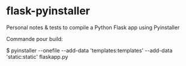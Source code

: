 # flask-pyinstaller
Personal notes &amp; tests to compile a Python Flask app using Pyinstaller





Commande pour build: 


$ pyinstaller --onefile --add-data 'templates:templates' --add-data 'static:static' flaskapp.py